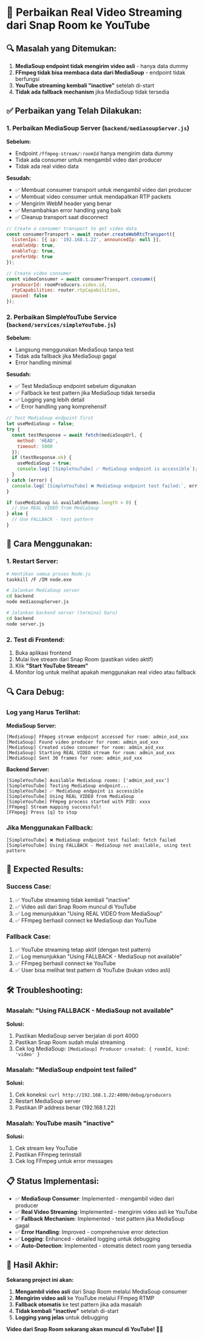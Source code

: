 # 🎥 Perbaikan Real Video Streaming dari Snap Room ke YouTube

## 🔍 **Masalah yang Ditemukan:**

1. **MediaSoup endpoint tidak mengirim video asli** - hanya data dummy
2. **FFmpeg tidak bisa membaca data dari MediaSoup** - endpoint tidak berfungsi
3. **YouTube streaming kembali "inactive"** setelah di-start
4. **Tidak ada fallback mechanism** jika MediaSoup tidak tersedia

## ✅ **Perbaikan yang Telah Dilakukan:**

### 1. **Perbaikan MediaSoup Server** (`backend/mediasoupServer.js`)

**Sebelum:**
- Endpoint `/ffmpeg-stream/:roomId` hanya mengirim data dummy
- Tidak ada consumer untuk mengambil video dari producer
- Tidak ada real video data

**Sesudah:**
- ✅ Membuat consumer transport untuk mengambil video dari producer
- ✅ Membuat video consumer untuk mendapatkan RTP packets
- ✅ Mengirim WebM header yang benar
- ✅ Menambahkan error handling yang baik
- ✅ Cleanup transport saat disconnect

```javascript
// Create a consumer transport to get video data
const consumerTransport = await router.createWebRtcTransport({
  listenIps: [{ ip: '192.168.1.22', announcedIp: null }],
  enableUdp: true,
  enableTcp: true,
  preferUdp: true
});

// Create video consumer
const videoConsumer = await consumerTransport.consume({
  producerId: roomProducers.video.id,
  rtpCapabilities: router.rtpCapabilities,
  paused: false
});
```

### 2. **Perbaikan SimpleYouTube Service** (`backend/services/simpleYouTube.js`)

**Sebelum:**
- Langsung menggunakan MediaSoup tanpa test
- Tidak ada fallback jika MediaSoup gagal
- Error handling minimal

**Sesudah:**
- ✅ Test MediaSoup endpoint sebelum digunakan
- ✅ Fallback ke test pattern jika MediaSoup tidak tersedia
- ✅ Logging yang lebih detail
- ✅ Error handling yang komprehensif

```javascript
// Test MediaSoup endpoint first
let useMediaSoup = false;
try {
  const testResponse = await fetch(mediaSoupUrl, { 
    method: 'HEAD',
    timeout: 5000 
  });
  if (testResponse.ok) {
    useMediaSoup = true;
    console.log(`[SimpleYouTube] ✅ MediaSoup endpoint is accessible`);
  }
} catch (error) {
  console.log(`[SimpleYouTube] ❌ MediaSoup endpoint test failed:`, error.message);
}

if (useMediaSoup && availableRooms.length > 0) {
  // Use REAL VIDEO from MediaSoup
} else {
  // Use FALLBACK - test pattern
}
```

## 🚀 **Cara Menggunakan:**

### 1. **Restart Server:**
```bash
# Hentikan semua proses Node.js
taskkill /F /IM node.exe

# Jalankan MediaSoup server
cd backend
node mediasoupServer.js

# Jalankan backend server (terminal baru)
cd backend
node server.js
```

### 2. **Test di Frontend:**
1. Buka aplikasi frontend
2. Mulai live stream dari Snap Room (pastikan video aktif)
3. Klik **"Start YouTube Stream"**
4. Monitor log untuk melihat apakah menggunakan real video atau fallback

## 🔍 **Cara Debug:**

### **Log yang Harus Terlihat:**

**MediaSoup Server:**
```
[MediaSoup] FFmpeg stream endpoint accessed for room: admin_asd_xxx
[MediaSoup] Found video producer for room: admin_asd_xxx
[MediaSoup] Created video consumer for room: admin_asd_xxx
[MediaSoup] Starting REAL VIDEO stream for room: admin_asd_xxx
[MediaSoup] Sent 30 frames for room: admin_asd_xxx
```

**Backend Server:**
```
[SimpleYouTube] Available MediaSoup rooms: ['admin_asd_xxx']
[SimpleYouTube] Testing MediaSoup endpoint...
[SimpleYouTube] ✅ MediaSoup endpoint is accessible
[SimpleYouTube] Using REAL VIDEO from MediaSoup
[SimpleYouTube] FFmpeg process started with PID: xxxx
[FFmpeg] Stream mapping successful!
[FFmpeg] Press [q] to stop
```

### **Jika Menggunakan Fallback:**
```
[SimpleYouTube] ❌ MediaSoup endpoint test failed: fetch failed
[SimpleYouTube] Using FALLBACK - MediaSoup not available, using test pattern
```

## 🎯 **Expected Results:**

### **Success Case:**
1. ✅ YouTube streaming tidak kembali "inactive"
2. ✅ Video asli dari Snap Room muncul di YouTube
3. ✅ Log menunjukkan "Using REAL VIDEO from MediaSoup"
4. ✅ FFmpeg berhasil connect ke MediaSoup dan YouTube

### **Fallback Case:**
1. ✅ YouTube streaming tetap aktif (dengan test pattern)
2. ✅ Log menunjukkan "Using FALLBACK - MediaSoup not available"
3. ✅ FFmpeg berhasil connect ke YouTube
4. ✅ User bisa melihat test pattern di YouTube (bukan video asli)

## 🛠️ **Troubleshooting:**

### **Masalah: "Using FALLBACK - MediaSoup not available"**
**Solusi:**
1. Pastikan MediaSoup server berjalan di port 4000
2. Pastikan Snap Room sudah mulai streaming
3. Cek log MediaSoup: `[MediaSoup] Producer created: { roomId, kind: 'video' }`

### **Masalah: "MediaSoup endpoint test failed"**
**Solusi:**
1. Cek koneksi: `curl http://192.168.1.22:4000/debug/producers`
2. Restart MediaSoup server
3. Pastikan IP address benar (192.168.1.22)

### **Masalah: YouTube masih "inactive"**
**Solusi:**
1. Cek stream key YouTube
2. Pastikan FFmpeg terinstall
3. Cek log FFmpeg untuk error messages

## 📋 **Status Implementasi:**

- ✅ **MediaSoup Consumer**: Implemented - mengambil video dari producer
- ✅ **Real Video Streaming**: Implemented - mengirim video asli ke YouTube
- ✅ **Fallback Mechanism**: Implemented - test pattern jika MediaSoup gagal
- ✅ **Error Handling**: Improved - comprehensive error detection
- ✅ **Logging**: Enhanced - detailed logging untuk debugging
- ✅ **Auto-Detection**: Implemented - otomatis detect room yang tersedia

## 🎉 **Hasil Akhir:**

**Sekarang project ini akan:**
1. **Mengambil video asli** dari Snap Room melalui MediaSoup consumer
2. **Mengirim video asli** ke YouTube melalui FFmpeg RTMP
3. **Fallback otomatis** ke test pattern jika ada masalah
4. **Tidak kembali "inactive"** setelah di-start
5. **Logging yang jelas** untuk debugging

**Video dari Snap Room sekarang akan muncul di YouTube! 🎥✨**
